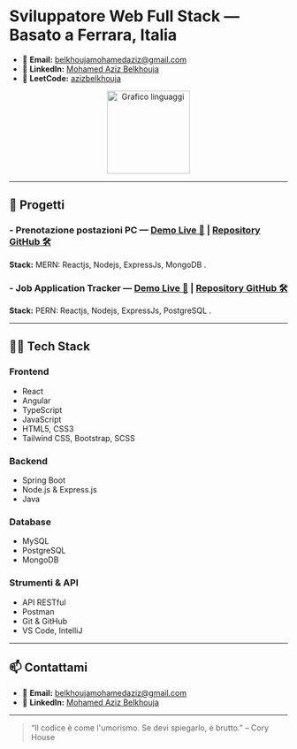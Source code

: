 # **Sviluppatore Web Full Stack — Basato a Ferrara, Italia**

- 📧 **Email:** [belkhoujamohamedaziz@gmail.com](mailto:belkhoujamohamedaziz@gmail.com)  
- 💼 **LinkedIn:** [Mohamed Aziz Belkhouja](https://www.linkedin.com/in/mohamed-aziz-belkhouja/)  
- 🧩 **LeetCode:** [azizbelkhouja](https://leetcode.com/azizbelkhouja/)

<div align="center">
  <img src="https://github-readme-stats.vercel.app/api/top-langs?username=azizbelkhouja&layout=compact&langs_count=6&theme=dracula&hide_border=false" height="150" alt="Grafico linguaggi" />
</div>

---

## 🚀 Progetti

### - **Prenotazione postazioni PC** — [Demo Live 🔗](https://campuslab-live.onrender.com/) | [Repository GitHub 🛠️](https://github.com/azizbelkhouja/CampusLab)  
**Stack:** MERN: Reactjs, Nodejs, ExpressJs, MongoDB .

### - **Job Application Tracker** — [Demo Live 🔗](https://jobbando.onrender.com/) | [Repository GitHub 🛠️](https://github.com/azizbelkhouja/Job-Application-Tracker)  
**Stack:** PERN: Reactjs, Nodejs, ExpressJs, PostgreSQL .

---

## 🧑‍💻 Tech Stack

### Frontend
- React  
- Angular  
- TypeScript  
- JavaScript  
- HTML5, CSS3  
- Tailwind CSS, Bootstrap, SCSS  

### Backend
- Spring Boot  
- Node.js & Express.js  
- Java  

### Database
- MySQL  
- PostgreSQL  
- MongoDB  

### Strumenti & API
- API RESTful  
- Postman  
- Git & GitHub  
- VS Code, IntelliJ  

---

## 📫 Contattami

- 📧 **Email:** [belkhoujamohamedaziz@gmail.com](mailto:belkhoujamohamedaziz@gmail.com)  
- 💼 **LinkedIn:** [Mohamed Aziz Belkhouja](https://www.linkedin.com/in/mohamed-aziz-belkhouja/)  

---

> “Il codice è come l'umorismo. Se devi spiegarlo, è brutto.” – Cory House
